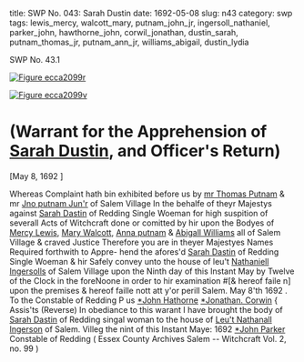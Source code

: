 title: SWP No. 043: Sarah Dustin
date: 1692-05-08
slug: n43
category: swp
tags: lewis_mercy, walcott_mary, putnam_john_jr, ingersoll_nathaniel, parker_john, hawthorne_john, corwil_jonathan, dustin_sarah, putnam_thomas_jr, putnam_ann_jr, williams_abigail, dustin_lydia




<div markdown class="doc" id="n43.1">

<div class="doc_id">SWP No. 43.1</div>



<span markdown class="figure">[![Figure ecca2099r](archives/ecca/thumb/ecca2099r.jpg)](archives/ecca/large/ecca2099r.jpg)</span>



<span markdown class="figure">[![Figure ecca2099v](archives/ecca/thumb/ecca2099v.jpg)](archives/ecca/large/ecca2099v.jpg)</span>


# (Warrant for the Apprehension of [Sarah Dustin](/tag/dustin_sarah.html), and Officer's Return)

[May 8, 1692 ]

Whereas Complaint hath bin exhibited before us by [mr Thomas Putnam](/tag/putnam_thomas_jr.html) & mr [Jno putnam Jun'r](/tag/putnam_john_jr.html) of Salem Village In the behalfe of  theyr Majestys against [Sarah Dastin](/tag/dustin_sarah.html) of Redding Single Woeman for  high suspition of severall Acts of Witchcraft done or comitted by  hir upon the Bodyes of [Mercy Lewis](/tag/lewis_mercy.html), [Mary Walcott](/tag/walcott_mary.html), [Anna putnam](/tag/putnam_ann_jr.html)  & [Abigall Williams](/tag/williams_abigail.html) all of Salem Village & craved Justice Therefore  you are in theyer Majestyes Names Required forthwith to Appre-  hend the afores'd [Sarah Dastin](/tag/dustin_sarah.html) of Redding Single Woeman & hir Safely convey unto the house of leu't [Nathaniell Ingersolls](/tag/ingersoll_nathaniel.html) of Salem  Village upon the Ninth day of this Instant May by Twelve of the  Clock in the foreNoone in order to hir examination #[& hereof  faile n] upon the premises & hereof faille nott att y'or perill Salem.  May 8'th 1692 .
To the Constable of Redding   P us [*John Hathorne](/tag/hawthorne_john.html)  [*Jonathan. Corwin](/tag/corwil_jonathan.html) {  Assis'ts (Reverse)  In obediance to this warant I have brought the body of [Sarah Dastin](/tag/dustin_sarah.html) of Redding singal woman to the house of [Leu't Nathanall Ingerson](/tag/ingersoll_nathaniel.html) of Salem. Villeg the nint of this Instant Maye: 1692 [*John Parker](/tag/parker_john.html) Constable of Redding ( Essex County Archives Salem -- Witchcraft Vol. 2, no. 99 )

</div>

